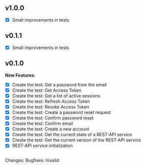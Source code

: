 ## v1.0.0
- [x] Small improvements in tests

## v0.1.1
- [x] Small improvements in tests

## v0.1.0

**New Features:**
- [x] Create the test: Get a password from the email
- [x] Create the test: Get Access Token
- [x] Create the test: Get a list of active sessions
- [x] Create the test: Refresh Access Token
- [x] Create the test: Revoke Access Token
- [x] Create the test: Create a password reset request
- [x] Create the test: Confirm password reset
- [x] Create the test: Confirm email
- [x] Create the test: Create a new account 
- [x] Create the test: Get the current state of a REST-API service
- [x] Create the test: Get the current version of the REST-API service
- [x] REST-API service initialization

##

Changes:
Bugfixes:
Invalid: